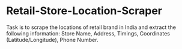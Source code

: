 # Retail-Store-Location-Scraper
Task is to scrape the locations of retail brand in India and extract the following information: Store Name, Address, Timings, Coordinates (Latitude/Longitude), Phone Number.
